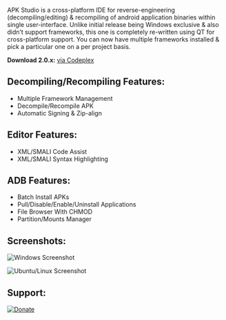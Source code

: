 APK Studio is a cross-platform IDE for reverse-engineering (decompiling/editing) & recompiling of android application binaries within single user-interface. Unlike initial release being Windows exclusive & also didn’t support frameworks, this one is completely re-written using QT for cross-platform support. You can now have multiple frameworks installed & pick a particular one on a per project basis.

**Download 2.0.x:** [via Codeplex](https://apkstudio.codeplex.com/releases/view/133065)

Decompiling/Recompiling Features:
---------------------------------
-   Multiple Framework Management
-   Decompile/Recompile APK
-   Automatic Signing & Zip-align

Editor Features:
----------------
-   XML/SMALI Code Assist
-   XML/SMALI Syntax Highlighting

ADB Features:
-------------
-   Batch Install APKs
-   Pull/Disable/Enable/Uninstall Applications
-   File Browser With CHMOD
-   Partition/Mounts Manager

Screenshots:
-------------
![Windows Screenshot](https://farm4.staticflickr.com/3869/14157221369_9faac79450_b.jpg "Windows Screenshot")

![Ubuntu/Linux Screenshot](https://farm3.staticflickr.com/2917/14323481396_58b00df1e8_b.jpg "Ubuntu/Linux Screenshot")

Support:
-------------
[![Donate](https://pledgie.com/campaigns/26789.png?skin_name=chrome "Donate")](https://pledgie.com/campaigns/26789)
